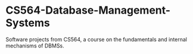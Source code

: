 # CS564-Database-Management-Systems
Software projects from CS564, a course on the fundamentals and internal mechanisms of DBMSs.

